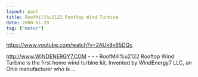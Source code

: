 ```yaml
---
layout: post
title: RoofMill%u2122 Rooftop Wind Turbine
date: 2008-01-29
tag: ["Water"]
---
```


https://www.youtube.com/watch?v=2AUx8xB5DQc  

http://www.WINDENERGY7.COM - - - RoofMill%u2122 Rooftop Wind Turbine is the first home wind turbine kit. Invented by WindEnergy7 LLC, an Ohio manufacturer who is ...